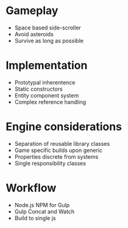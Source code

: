 Gameplay
===
* Space based side-scroller
* Avoid asteroids
* Survive as long as possible

Implementation
===
* Prototypal inherentence
* Static constructors
* Entity component system
* Complex reference handling

Engine considerations
===
* Separation of reusable library classes
* Game specific builds upon generic
* Properties discrete from systems
* Single responsibility classes

Workflow
===
* Node.js NPM for Gulp
* Gulp Concat and Watch
* Build to single js